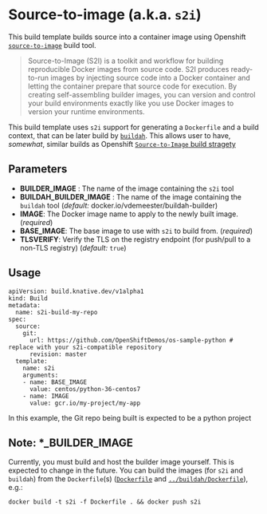 # Source-to-image (a.k.a. `s2i`)

This build template builds source into a container image using
Openshift [`source-to-image`](https://github.com/openshift/source-to-image)
build tool.

> Source-to-Image (S2I) is a toolkit and workflow for building
> reproducible Docker images from source code. S2I produces
> ready-to-run images by injecting source code into a Docker container
> and letting the container prepare that source code for execution. By
> creating self-assembling builder images, you can version and control
> your build environments exactly like you use Docker images to
> version your runtime environments.

This build template uses `s2i` support for generating a `Dockerfile`
and a build context, that can be later build by [`buildah`](https://github.com/containers/buildah).
This allows user to have, *somewhat*, similar builds as Openshift
[`Source-to-Image` build stragety](https://docs.openshift.com/container-platform/3.11/architecture/core_concepts/builds_and_image_streams.html#source-build)

## Parameters

* **BUILDER_IMAGE** : The name of the image containing the `s2i` tool
* **BUILDAH_BUILDER_IMAGE** : The name of the image containing the
  `buildah` tool (_default:_ docker.io/vdemeester/buildah-builder)
* **IMAGE**: The Docker image name to apply to the newly built image.
  (_required_)
* **BASE_IMAGE**: The base image to use with `s2i` to build from.
  (_required_)
* **TLSVERIFY**: Verify the TLS on the registry endpoint (for push/pull to a
  non-TLS registry) (_default:_ `true`)

## Usage

```
apiVersion: build.knative.dev/v1alpha1
kind: Build
metadata:
  name: s2i-build-my-repo
spec:
  source:
    git:
      url: https://github.com/OpenShiftDemos/os-sample-python # replace with your s2i-compatible repository
      revision: master
  template:
    name: s2i
    arguments:
    - name: BASE_IMAGE
      value: centos/python-36-centos7
    - name: IMAGE
      value: gcr.io/my-project/my-app
```

In this example, the Git repo being built is expected to be a python project

## Note: *_BUILDER_IMAGE

Currently, you must build and host the builder image yourself. This is expected
to change in the future. You can build the images (for `s2i`
and `buildah`) from the `Dockerfile`(s)
([`Dockerfile`](./Dockerfile) and
[`../buildah/Dockerfile`](../buildah/Dockerfile)), e.g.:

```
docker build -t s2i -f Dockerfile . && docker push s2i
```
